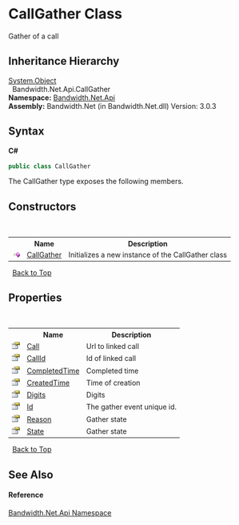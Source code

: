﻿# CallGather Class
 

Gather of a call


## Inheritance Hierarchy
<a href="http://msdn2.microsoft.com/en-us/library/e5kfa45b" target="_blank">System.Object</a><br />&nbsp;&nbsp;Bandwidth.Net.Api.CallGather<br />
**Namespace:**&nbsp;<a href ="N_Bandwidth_Net_Api.md">Bandwidth.Net.Api</a><br />**Assembly:**&nbsp;Bandwidth.Net (in Bandwidth.Net.dll) Version: 3.0.3

## Syntax

**C#**<br />
``` C#
public class CallGather
```

The CallGather type exposes the following members.


## Constructors
&nbsp;<table><tr><th></th><th>Name</th><th>Description</th></tr><tr><td>![Public method](media/pubmethod.gif "Public method")</td><td><a href ="M_Bandwidth_Net_Api_CallGather__ctor.md">CallGather</a></td><td>
Initializes a new instance of the CallGather class</td></tr></table>&nbsp;
<a href="#callgather-class">Back to Top</a>

## Properties
&nbsp;<table><tr><th></th><th>Name</th><th>Description</th></tr><tr><td>![Public property](media/pubproperty.gif "Public property")</td><td><a href ="P_Bandwidth_Net_Api_CallGather_Call.md">Call</a></td><td>
Url to linked call</td></tr><tr><td>![Public property](media/pubproperty.gif "Public property")</td><td><a href ="P_Bandwidth_Net_Api_CallGather_CallId.md">CallId</a></td><td>
Id of linked call</td></tr><tr><td>![Public property](media/pubproperty.gif "Public property")</td><td><a href ="P_Bandwidth_Net_Api_CallGather_CompletedTime.md">CompletedTime</a></td><td>
Completed time</td></tr><tr><td>![Public property](media/pubproperty.gif "Public property")</td><td><a href ="P_Bandwidth_Net_Api_CallGather_CreatedTime.md">CreatedTime</a></td><td>
Time of creation</td></tr><tr><td>![Public property](media/pubproperty.gif "Public property")</td><td><a href ="P_Bandwidth_Net_Api_CallGather_Digits.md">Digits</a></td><td>
Digits</td></tr><tr><td>![Public property](media/pubproperty.gif "Public property")</td><td><a href ="P_Bandwidth_Net_Api_CallGather_Id.md">Id</a></td><td>
The gather event unique id.</td></tr><tr><td>![Public property](media/pubproperty.gif "Public property")</td><td><a href ="P_Bandwidth_Net_Api_CallGather_Reason.md">Reason</a></td><td>
Gather state</td></tr><tr><td>![Public property](media/pubproperty.gif "Public property")</td><td><a href ="P_Bandwidth_Net_Api_CallGather_State.md">State</a></td><td>
Gather state</td></tr></table>&nbsp;
<a href="#callgather-class">Back to Top</a>

## See Also


#### Reference
<a href ="N_Bandwidth_Net_Api.md">Bandwidth.Net.Api Namespace</a><br />